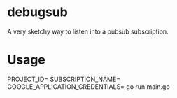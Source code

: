 # debugsub

A very sketchy way to listen into a pubsub subscription.

# Usage

PROJECT_ID=<project-id> SUBSCRIPTION_NAME=<subscription-name> GOOGLE_APPLICATION_CREDENTIALS=<path-to-cred> go run main.go
